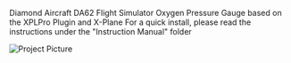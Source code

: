 Diamond Aircraft DA62 Flight Simulator Oxygen Pressure Gauge based on the XPLPro Plugin and X-Plane
For a quick install, please read the instructions under the "Instruction Manual" folder



![Project Picture](https://github.com/savesabanal01/DA62-Oxygen-Pressure-Gauge/assets/13470536/2f1c8183-c6fe-4948-83d1-4e742a65b14d)
